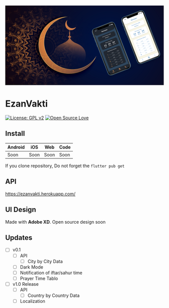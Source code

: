 ![Thumbnail](thumbnail.png)
# EzanVakti
[![License: GPL v2](https://img.shields.io/badge/License-GPL%20v2-blue.svg)](https://www.gnu.org/licenses/old-licenses/gpl-2.0.en.html) [![Open Source Love](https://badges.frapsoft.com/os/v1/open-source.svg?v=102)](https://opensource.org/licenses/MIT) 

## Install

|Android|iOS|Web|Code|
|--|--|--|--|
|Soon|Soon|Soon|Soon|

If you clone repository, Do not forget the  `flutter pub get` 
 
## API 
https://ezanvakti.herokuapp.com/

## UI Design
Made with **Adobe XD**.
Open source design soon

## Updates
- [ ] v0.1 
	- [ ] API
		- [ ] City by City Data
	- [ ] Dark Mode
	- [ ] Notification of iftar/sahur time
	- [ ] Prayer Time Tablo
- [ ] v1.0 Release
	- [ ] API
		- [ ] Country by Country Data
  - [ ] Localization